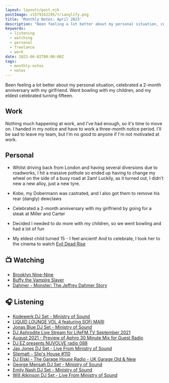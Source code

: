 ```yaml
---
layout: layouts/post.njk
postImage: v1579162295/trianglify.png
title: 'Monthly Notes: April 2023'
description: "Been feeling a lot better about my personal situation, celebrated a 2-month anniversary with my girlfriend. Went bowling with my children, and my eldest celebrated turning fifteen."
keywords:
  - listening
  - watching
  - personal
  - freelance
  - work
date: 2023-06-02T00:00:00Z
tags:
  - monthly-notes
  - notes
---
```

<p class="lead">Been feeling a lot better about my personal situation, celebrated a 2-month anniversary with my girlfriend. Went bowling with my children, and my eldest celebrated turning fifteen.</p>

## Work
Nothing much happening at work, and I've had enough, so it's time to move on. I handed in my notice and have to work a three-month notice period. I'll be sad to leave my team, but I'm no good to anyone if I'm not motivated at work.

## Personal
- Whilst driving back from London and having several diversions due to roadworks, I hit a massive pothole so ended up having to change my wheel on the side of a busy road at 2am! Luckily, as it turned out, I didn't new a new alloy, just a new tyre.

- Kobe, my Dobermann was castrated, and I also got them to remove his rear (dangly) dewclaws

- Celebrated a 2-month anniversary with my girlfriend by going for a steak at Miller and Carter

- Decided I needed to do more with my children, so we went bowling and had a lot of fun

- My eldest child turned 15 - I feel ancient! And to celebrate, I took her to the cinema to watch [Evil Dead Rise](https://www.rottentomatoes.com/m/evil_dead_rise "Evil Dead Rise")

## 📺 Watching
- [Brooklyn Nine-Nine](https://www.themoviedb.org/tv/48891-brooklyn-nine-nine "Brooklyn Nine-Nine")
- [Buffy the Vampire Slayer](https://www.themoviedb.org/tv/95-buffy-the-vampire-slayer "Buffy the Vampire Slayer")
- [Dahmer - Monster: The Jeffrey Dahmer Story](https://www.themoviedb.org/tv/113988-dahmer-monster-the-jeffrey-dahmer-story "Dahmer - Monster: The Jeffrey Dahmer Story")

## 🎧 Listening
- [Kodewerk DJ Set - Ministry of Sound](https://www.mixcloud.com/ministryofsound/kodewerk-dj-set-ministry-of-sound/ "Kodewerk DJ Set - Ministry of Sound")
- [LIQUID LOUNGE VOL 4 featuring SOFi MARI](https://www.mixcloud.com/jjfrost2/liquid-lounge-vol-4-featuring-sofi-mari/ "LIQUID LOUNGE VOL 4 featuring SOFi MARI")
- [Jonas Blue DJ Set - Ministry of Sound](https://www.mixcloud.com/ministryofsound/jonas-blue-dj-set-ministry-of-sound/ "Jonas Blue DJ Set - Ministry of Sound")
- [DJ Aphrodite Live Stream for LifeFM.TV September 2021](https://www.mixcloud.com/gavaphro/dj-aphrodite-live-stream-for-lifefmtv-september-2021/ "DJ Aphrodite Live Stream for LifeFM.TV September 2021")
- [August 2021 - Preview of Aphro 30 Minute Mix for Guest Radio](https://www.mixcloud.com/gavaphro/august-2021-preview-of-aphro-30-minute-mix-for-guest-radio/ "August 2021 - Preview of Aphro 30 Minute Mix for Guest Radio")
- [DJ EZ presents NUVOLVE radio 088](https://www.mixcloud.com/djez/nuvolve-088/ "DJ EZ presents NUVOLVE radio 088")
- [Jax Jones DJ Set - Live From Ministry of Sound](https://www.mixcloud.com/ministryofsound/jax-jones-dj-set-ministry-of-sound/ "Jax Jones DJ Set - Live From Ministry of Sound")
- [Slipmatt - Slip's House #110](https://www.mixcloud.com/Slipmatt/slipmatt-slips-house-110/ "Slipmatt - Slip's House #110")
- [DJ Elski - The Garage House Radio - UK Garage Old & New](https://www.mixcloud.com/Elski/the-garage-house-radio-uk-garage-old-new-131121/ "DJ Elski - The Garage House Radio - UK Garage Old & New")
- [George Mensah DJ Set - Ministry of Sound](https://www.mixcloud.com/ministryofsound/george-mensah-dj-set-ministry-of-sound/ "George Mensah DJ Set - Ministry of Sound")
- [Emily Nash DJ Set - Ministry of Sound](https://www.mixcloud.com/ministryofsound/e/ "Emily Nash DJ Set - Ministry of Sound")
- [Will Atkinson DJ Set - Live From Ministry of Sound](https://www.mixcloud.com/ministryofsound/will-atkinson-dj-set-ministry-of-sound/ "Will Atkinson DJ Set - Live From Ministry of Sound")
